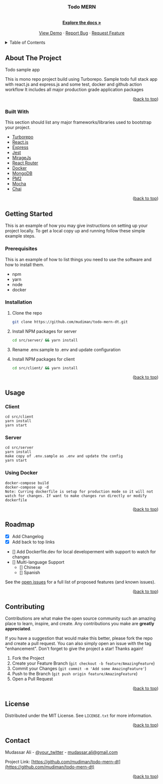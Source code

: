 <div align="center">

  <h3 align="center">Todo MERN</h3>

  <p align="center">
    <br />
    <a href="https://github.com/mudiman/todo-mern-dt"><strong>Explore the docs »</strong></a>
    <br />
    <br />
    <a href="https://github.com/mudiman/todo-mern-dt">View Demo</a>
    ·
    <a href="https://github.com/mudiman/todo-mern-dt/issues">Report Bug</a>
    ·
    <a href="https://github.com/mudiman/todo-mern-dt/issues">Request Feature</a>
  </p>
</div>

<!-- TABLE OF CONTENTS -->
<details>
  <summary>Table of Contents</summary>
  <ol>
    <li>
      <a href="#about-the-project">About The Project</a>
      <ul>
        <li><a href="#built-with">Built With</a></li>
      </ul>
    </li>
    <li>
      <a href="#getting-started">Getting Started</a>
      <ul>
        <li><a href="#prerequisites">Prerequisites</a></li>
        <li><a href="#installation">Installation</a></li>
      </ul>
    </li>
    <li><a href="#usage">Usage</a></li>
    <li><a href="#roadmap">Roadmap</a></li>
    <li><a href="#contributing">Contributing</a></li>
    <li><a href="#license">License</a></li>
    <li><a href="#contact">Contact</a></li>
  </ol>
</details>

<!-- ABOUT THE PROJECT -->

## About The Project

Todo sample app

This is mono repo project build using Turborepo. Sample todo full stack app with react.js and express.js and some test, docker and github action workflow
It includes all major production grade application packages

<p align="right">(<a href="#top">back to top</a>)</p>

### Built With

This section should list any major frameworks/libraries used to bootstrap your project.

- [Turborepo](https://turborepo.org/)
- [React.js](https://reactjs.org/)
- [Express](https://expressjs.com/)
- [Jest](https://jestjs.io/)
- [MirageJs](https://miragejs.com/)
- [React Router](https://reactrouter.com/)
- [Docker](https://www.docker.com/)
- [MongoDB](https://www.mongodb.com/)
- [PM2](https://pm2.keymetrics.io/)
- [Mocha](https://mochajs.org/)
- [Chai](https://www.chaijs.com/)

<p align="right">(<a href="#top">back to top</a>)</p>

<!-- GETTING STARTED -->

## Getting Started

This is an example of how you may give instructions on setting up your project locally.
To get a local copy up and running follow these simple example steps.

### Prerequisites

This is an example of how to list things you need to use the software and how to install them.

- npm
- yarn
- node
- docker

### Installation

1. Clone the repo
   ```sh
   git clone https://github.com/mudiman/todo-mern-dt.git
   ```
2. Install NPM packages for server
   ```sh
   cd src/server/ && yarn install
   ```
3. Rename .env.sample to .env and update configuration

4. Install NPM packages for client
   ```sh
   cd src/client/ && yarn install
   ```

<p align="right">(<a href="#top">back to top</a>)</p>

<!-- USAGE EXAMPLES -->

## Usage

### Client

```
cd src/client
yarn install
yarn start
```

### Server

```
cd src/server
yarn install
make copy of .env.sample as .env and update the config
yarn start
```

### Using Docker

```
docker-compose build
docker-compose up -d
Note: Curring dockerfile is setup for production mode so it will not watch for changes. If want to make changes run directly or modify dockerfile
```

<p align="right">(<a href="#top">back to top</a>)</p>

<!-- ROADMAP -->

## Roadmap

- [x] Add Changelog
- [x] Add back to top links
- [] Add Dockerfile.dev for local developerment with support to watch for changes
- [] Multi-language Support
  - [] Chinese
  - [] Spanish

See the [open issues](https://github.com/mudiman/todo-mern-dt/issues) for a full list of proposed features (and known issues).

<p align="right">(<a href="#top">back to top</a>)</p>

<!-- CONTRIBUTING -->

## Contributing

Contributions are what make the open source community such an amazing place to learn, inspire, and create. Any contributions you make are **greatly appreciated**.

If you have a suggestion that would make this better, please fork the repo and create a pull request. You can also simply open an issue with the tag "enhancement".
Don't forget to give the project a star! Thanks again!

1. Fork the Project
2. Create your Feature Branch (`git checkout -b feature/AmazingFeature`)
3. Commit your Changes (`git commit -m 'Add some AmazingFeature'`)
4. Push to the Branch (`git push origin feature/AmazingFeature`)
5. Open a Pull Request

<p align="right">(<a href="#top">back to top</a>)</p>

<!-- LICENSE -->

## License

Distributed under the MIT License. See `LICENSE.txt` for more information.

<p align="right">(<a href="#top">back to top</a>)</p>

<!-- CONTACT -->

## Contact

Mudassar Ali - [@your_twitter](https://twitter.com/mudassarali) - mudassar.ali@gmail.com

Project Link: [https://github.com/mudiman/todo-mern-dt](https://github.com/mudiman/todo-mern-dt)

<p align="right">(<a href="#top">back to top</a>)</p>
